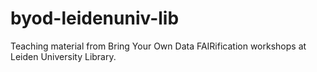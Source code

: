 # byod-leidenuniv-lib
Teaching material from Bring Your Own Data FAIRification workshops at Leiden University Library.
